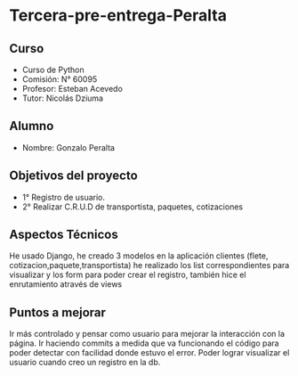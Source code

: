 # Tercera-pre-entrega-Peralta

## Curso

- Curso de Python
- Comisión: N° 60095
- Profesor: Esteban Acevedo
- Tutor: Nicolás Dziuma 

## Alumno

- Nombre: Gonzalo Peralta

## Objetivos del proyecto

- 1° Registro de usuario.
- 2° Realizar C.R.U.D de transportista, paquetes, cotizaciones


## Aspectos Técnicos

He usado Django, he creado 3 modelos en la aplicación clientes (flete, cotizacion,paquete,transportista)
he realizado los list correspondientes para visualizar y los form para poder crear el registro,
también hice el enrutamiento através de views

## Puntos a mejorar

Ir más controlado y pensar como usuario para mejorar la interacción con la página.
Ir haciendo commits a medida que va funcionando el código para poder detectar con facilidad donde estuvo el error.
Poder lograr visualizar el usuario cuando creo un registro en la db.
